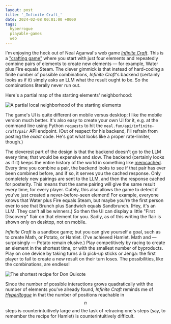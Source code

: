 ```yaml
---
layout: post
title: '_Infinite Craft_'
date: 2024-02-08 00:01:00 +0000
tags:
  hyperrogue
  playable-games
  web
---
```


I'm enjoying the heck out of Neal Agarwal's web game [_Infinite Craft_](https://neal.fun/infinite-craft/).
This is a ["crafting game"](https://gaming.stackexchange.com/questions/26441/what-does-crafting-imply-across-games)
where you start with just four elements and repeatedly combine pairs of elements to create new elements —
for example, Water plus Fire equals Steam. The clever gimmick is that instead of hard-coding a finite number
of possible combinations, _Infinite Craft_'s backend (certainly looks as if it) simply asks an LLM what
the result ought to be. So the combinations literally never run out.

Here's a partial map of the starting elements' neighborhood:

![A partial local neighborhood of the starting elements](/blog/images/2024-02-08-local-map.png)

The game's UI is quite different on mobile versus desktop; I like the mobile version much better.
It's also easy to create your own UI for it, e.g. at the command line using Python `requests` to
hit the `neal.fun/api/infinite-craft/pair` API endpoint. (Out of respect for his backend, I'll refrain
from posting the _exact_ code. He's got what looks like a proper rate-limiter, though.)

The cleverest part of the design is that the backend doesn't go to the LLM every time; that would be
expensive and slow. The backend (certainly looks as if it) keeps the entire history of the world in something
like [memcached](https://memcached.org/about). Every time you combine a pair, the backend looks to see if
that pair has ever been combined before, and if so, it serves you the cached response. Only completely
new pairings are sent to the LLM, and then the response cached for posterity. This means that the same
pairing will give the same result every time, for every player. Cutely, this also allows the
game to detect if you've just created a never-before-seen element! For example, everyone knows that
Water plus Fire equals Steam, but maybe you're the first person ever to see that Brunch plus
Sandwich equals Sandbrunch. (Hey, it's an LLM. They can't all be winners.) So then the UI can display
a little "First Discovery" flair on that element for you. Sadly, as of this writing the flair is shown
only on desktop, not on mobile.

_Infinite Craft_ is a sandbox game; but you can give yourself a goal, such as to create Math, or Potato,
or Hamlet. (I've achieved Hamlet. Math and — surprisingly — Potato remain elusive.) Play competitively
by racing to create an element in the shortest time, or with the smallest number of byproducts. Play
on one device by taking turns á là pick-up sticks or Jenga: the first player to fail to create a new
result on their turn loses. The possibilities, like the combinations, are endless!

![The shortest recipe for Don Quixote](/blog/images/2024-02-08-don-quixote.png)

Since the number of possible interactions grows quadratically with the number of elements you've
already found, _Infinite Craft_ reminds me of
[_HyperRogue_](https://en.wikipedia.org/wiki/HyperRogue)
in that the number of positions reachable in $$n$$ steps is counterintuitively large and the task of
retracing one's steps (say, to remember the recipe for Hamlet) is counterintuitively difficult.
